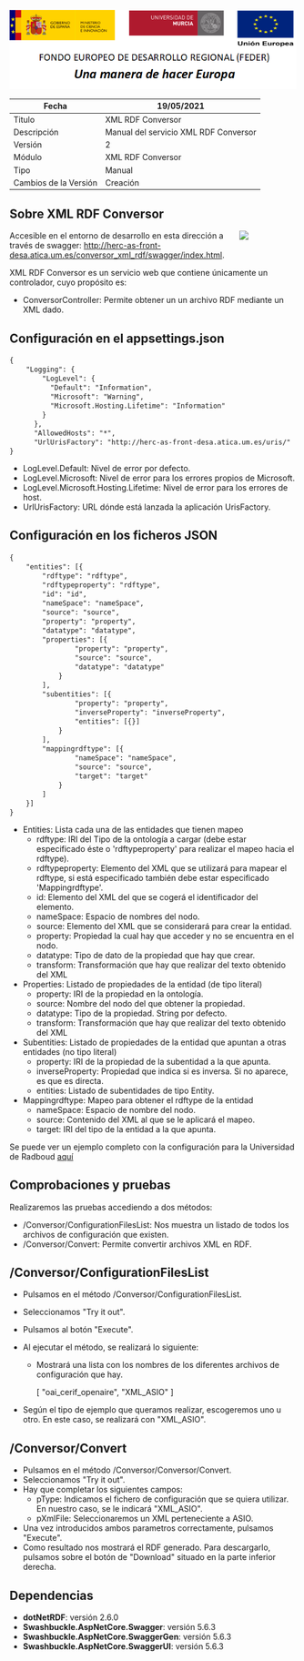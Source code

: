 ![](../../Docs/media/CabeceraDocumentosMD.png)

| Fecha         | 19/05/2021                                                   |
| ------------- | ------------------------------------------------------------ |
|Titulo|XML RDF Conversor| 
|Descripción|Manual del servicio XML RDF Conversor|
|Versión|2|
|Módulo|XML RDF Conversor|
|Tipo|Manual|
|Cambios de la Versión|Creación|

## Sobre XML RDF Conversor
[<img align="right" width="100px" src="https://dotnetfoundation.org/img/logo_big.svg" />](https://dotnetfoundation.org/projects?searchquery=IdentityServer&type=project)

Accesible en el entorno de desarrollo en esta dirección a través de swagger: http://herc-as-front-desa.atica.um.es/conversor_xml_rdf/swagger/index.html.

XML RDF Conversor es un servicio web que contiene únicamente un controlador, cuyo propósito es:
 - ConversorController: Permite obtener un un archivo RDF mediante un XML dado.

## Configuración en el appsettings.json

    { 
		"Logging": {
		    "LogLevel": {
		      "Default": "Information",
		      "Microsoft": "Warning",
		      "Microsoft.Hosting.Lifetime": "Information"
		    }
		  },
		  "AllowedHosts": "*",
		  "UrlUrisFactory": "http://herc-as-front-desa.atica.um.es/uris/"
    }
    
 - LogLevel.Default: Nivel de error por defecto.
 - LogLevel.Microsoft: Nivel de error para los errores propios de Microsoft.
 - LogLevel.Microsoft.Hosting.Lifetime: Nivel de error para los errores de host.
 - UrlUrisFactory: URL dónde está lanzada la aplicación UrisFactory.
 
## Configuración en los ficheros JSON
    
	{
		"entities": [{
			"rdftype": "rdftype",
			"rdftypeproperty": "rdftype",
			"id": "id",
			"nameSpace": "nameSpace",
			"source": "source",
			"property": "property",
			"datatype": "datatype",
			"properties": [{
					"property": "property",
					"source": "source",
					"datatype": "datatype"
				}
			],
			"subentities": [{
					"property": "property",
					"inverseProperty": "inverseProperty",
					"entities": [{}]
				}
			],
			"mappingrdftype": [{
					"nameSpace": "nameSpace",
					"source": "source",
					"target": "target"
				}
			]
		}]		
	}

- Entities: Lista cada una de las entidades que tienen mapeo
	- rdftype: IRI del Tipo de la ontología a cargar (debe estar especificado éste o 'rdftypeproperty' para realizar el mapeo hacia el rdftype).
	- rdftypeproperty: Elemento del XML que se utilizará para mapear el rdftype, si está especificado también debe estar especificado 'Mappingrdftype'.
	- id: Elemento del XML del que se cogerá el identificador del elemento.
	- nameSpace: Espacio de nombres del nodo.
	- source: Elemento del XML que se considerará para crear la entidad.
	- property: Propiedad la cual hay que acceder y no se encuentra en el nodo.
	- datatype: Tipo de dato de la propiedad que hay que crear.
	- transform: Transformación que hay que realizar del texto obtenido del XML
- Properties: Listado de propiedades de la entidad (de tipo literal)
	- property: IRI de la propiedad en la ontología.
	- source: Nombre del nodo del que obtener la propiedad.
	- datatype: Tipo de la propiedad. String por defecto.
	- transform: Transformación que hay que realizar del texto obtenido del XML
- Subentities: Listado de propiedades de la entidad que apuntan a otras entidades (no tipo literal)
	- property: IRI de la propiedad de la subentidad a la que apunta.
	- inverseProperty: Propiedad que indica si es inversa. Si no aparece, es que es directa.
	- entities: Listado de subentidades de tipo Entity.
- Mappingrdftype: Mapeo para obtener el rdftype de la entidad
	- nameSpace: Espacio de nombre del nodo.
	- source: Contenido del XML al que se le aplicará el mapeo.
	- target: IRI del tipo de la entidad a la que apunta.

Se puede ver un ejemplo completo con la configuración para la Universidad de Radboud [aquí](https://github.com/HerculesCRUE/GnossDeustoBackend/blob/master/src/Hercules.Asio.XML_RDF_Conversor/XML_RDF_Conversor/Config/oai_cerif_openaire.json)

## Comprobaciones y pruebas

Realizaremos las pruebas accediendo a dos métodos:
- /Conversor/ConfigurationFilesList: Nos muestra un listado de todos los archivos de configuración que existen.
- /Conversor/Convert: Permite convertir archivos XML en RDF.

## /Conversor/ConfigurationFilesList    

- Pulsamos en el método /Conversor/ConfigurationFilesList.
- Seleccionamos "Try it out".
- Pulsamos al botón "Execute".
- Al ejecutar el método, se realizará lo siguiente:
	- Mostrará una lista con los nombres de los diferentes archivos de configuración que hay.
	
		[
		"oai_cerif_openaire", 
		"XML_ASIO"
		]
		
- Según el tipo de ejemplo que queramos realizar, escogeremos uno u otro. En este caso, se realizará con "XML_ASIO".

## /Conversor/Convert

- Pulsamos en el método /Conversor/Conversor/Convert.
- Seleccionamos "Try it out".
- Hay que completar los siguientes campos:
	- pType: Indicamos el fichero de configuración que se quiera utilizar. En nuestro caso, se le indicará "XML_ASIO".
	- pXmlFile: Seleccionaremos un XML perteneciente a ASIO. 
- Una vez introducidos ambos parametros correctamente, pulsamos "Execute".
- Como resultado nos mostrará el RDF generado. Para descargarlo, pulsamos sobre el botón de "Download" situado en la parte inferior derecha.

## Dependencias

- **dotNetRDF**: versión 2.6.0
- **Swashbuckle.AspNetCore.Swagger**: versión 5.6.3
- **Swashbuckle.AspNetCore.SwaggerGen**: versión 5.6.3
- **Swashbuckle.AspNetCore.SwaggerUI**: versión 5.6.3
